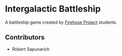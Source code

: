 # Intergalactic Battleship

A battleship game created by [Firehose Project](http://thefirehoseproject.com) students.


## Contributors

* Robert Sapunarich

